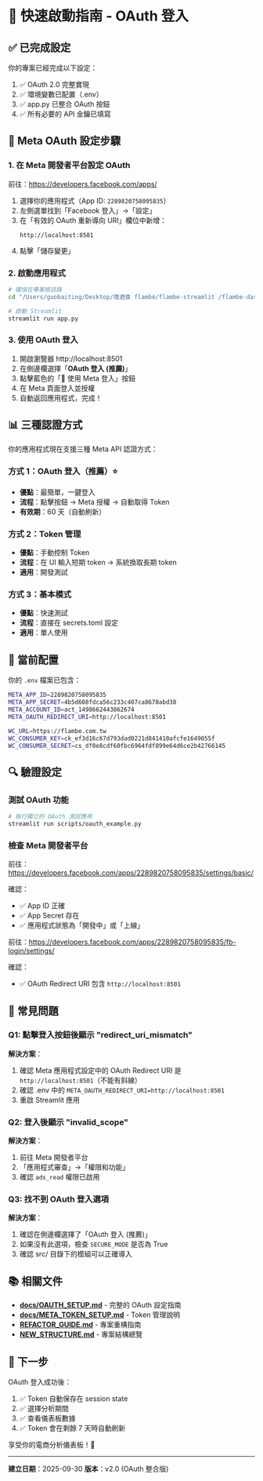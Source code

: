# 🚀 快速啟動指南 - OAuth 登入

## ✅ 已完成設定

你的專案已經完成以下設定：

1. ✅ OAuth 2.0 完整實現
2. ✅ 環境變數已配置（.env）
3. ✅ app.py 已整合 OAuth 按鈕
4. ✅ 所有必要的 API 金鑰已填寫

## 🔐 Meta OAuth 設定步驟

### 1. 在 Meta 開發者平台設定 OAuth

前往：https://developers.facebook.com/apps/

1. 選擇你的應用程式（App ID: `2289820758095835`）
2. 左側選單找到「Facebook 登入」→「設定」
3. 在「有效的 OAuth 重新導向 URI」欄位中新增：
   ```
   http://localhost:8501
   ```
4. 點擊「儲存變更」

### 2. 啟動應用程式

```bash
# 確保在專案根目錄
cd "/Users/guobaiting/Desktop/嗜酒食 flambé/flambe-streamlit /flambe-dashboard"

# 啟動 Streamlit
streamlit run app.py
```

### 3. 使用 OAuth 登入

1. 開啟瀏覽器 http://localhost:8501
2. 在側邊欄選擇「**OAuth 登入 (推薦)**」
3. 點擊藍色的「🔐 使用 Meta 登入」按鈕
4. 在 Meta 頁面登入並授權
5. 自動返回應用程式，完成！

## 📊 三種認證方式

你的應用程式現在支援三種 Meta API 認證方式：

### 方式 1：OAuth 登入（推薦）⭐

- **優點**：最簡單，一鍵登入
- **流程**：點擊按鈕 → Meta 授權 → 自動取得 Token
- **有效期**：60 天（自動刷新）

### 方式 2：Token 管理

- **優點**：手動控制 Token
- **流程**：在 UI 輸入短期 token → 系統換取長期 token
- **適用**：開發測試

### 方式 3：基本模式

- **優點**：快速測試
- **流程**：直接在 secrets.toml 設定
- **適用**：單人使用

## 🎯 當前配置

你的 `.env` 檔案已包含：

```bash
META_APP_ID=2289820758095835
META_APP_SECRET=4b5d608fdca56c233c407ca8670abd38
META_ACCOUNT_ID=act_1498662443862674
META_OAUTH_REDIRECT_URI=http://localhost:8501

WC_URL=https://flambe.com.tw
WC_CONSUMER_KEY=ck_ef3d16c67d793dad0221d841410afcfe1649055f
WC_CONSUMER_SECRET=cs_df0e8cdf60fbc6964fdf899e64d6ce2b42766145
```

## 🔍 驗證設定

### 測試 OAuth 功能

```bash
# 執行獨立的 OAuth 測試應用
streamlit run scripts/oauth_example.py
```

### 檢查 Meta 開發者平台

前往：https://developers.facebook.com/apps/2289820758095835/settings/basic/

確認：
- ✅ App ID 正確
- ✅ App Secret 存在
- ✅ 應用程式狀態為「開發中」或「上線」

前往：https://developers.facebook.com/apps/2289820758095835/fb-login/settings/

確認：
- ✅ OAuth Redirect URI 包含 `http://localhost:8501`

## 🐛 常見問題

### Q1: 點擊登入按鈕後顯示 "redirect_uri_mismatch"

**解決方案**：
1. 確認 Meta 應用程式設定中的 OAuth Redirect URI 是 `http://localhost:8501`（不能有斜線）
2. 確認 .env 中的 `META_OAUTH_REDIRECT_URI=http://localhost:8501`
3. 重啟 Streamlit 應用

### Q2: 登入後顯示 "invalid_scope"

**解決方案**：
1. 前往 Meta 開發者平台
2. 「應用程式審查」→「權限和功能」
3. 確認 `ads_read` 權限已啟用

### Q3: 找不到 OAuth 登入選項

**解決方案**：
1. 確認在側邊欄選擇了「OAuth 登入 (推薦)」
2. 如果沒有此選項，檢查 `SECURE_MODE` 是否為 True
3. 確認 src/ 目錄下的模組可以正確導入

## 📚 相關文件

- **[docs/OAUTH_SETUP.md](docs/OAUTH_SETUP.md)** - 完整的 OAuth 設定指南
- **[docs/META_TOKEN_SETUP.md](docs/META_TOKEN_SETUP.md)** - Token 管理說明
- **[REFACTOR_GUIDE.md](REFACTOR_GUIDE.md)** - 專案重構指南
- **[NEW_STRUCTURE.md](NEW_STRUCTURE.md)** - 專案結構總覽

## 🎉 下一步

OAuth 登入成功後：

1. ✅ Token 自動保存在 session state
2. ✅ 選擇分析期間
3. ✅ 查看儀表板數據
4. ✅ Token 會在剩餘 7 天時自動刷新

享受你的電商分析儀表板！🎊

---

**建立日期**：2025-09-30
**版本**：v2.0 (OAuth 整合版)